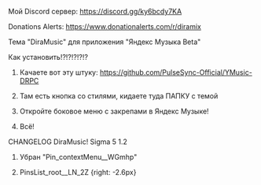 Мой Discord сервер: https://discord.gg/ky6bcdy7KA

Donations Alerts: https://www.donationalerts.com/r/diramix

Тема "DiraMusic" для приложения "Яндекс Музыка Beta"

Как установить!?!?!?!?!?

1. Качаете вот эту штуку: https://github.com/PulseSync-Official/YMusic-DRPC

2. Там есть кнопка со стилями, кидаете туда ПАПКУ с темой

3. Откройте боковое меню с закрепами в Яндекс Музыке!

4. Всё!

CHANGELOG DiraMusic! Sigma 5 1.2

1. Убран "Pin_contextMenu__WGmhp"

2. PinsList_root__LN_2Z {right: -2.6px}